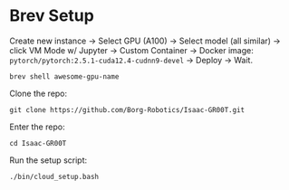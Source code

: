 # Brev Setup

Create new instance -> Select GPU (A100) -> Select model (all similar) -> click VM Mode w/ Jupyter -> Custom Container -> Docker image: `pytorch/pytorch:2.5.1-cuda12.4-cudnn9-devel` -> Deploy -> Wait.

```shell
brev shell awesome-gpu-name
```

Clone the repo:
```shell
git clone https://github.com/Borg-Robotics/Isaac-GR00T.git
```

Enter the repo:
```shell
cd Isaac-GR00T
```

Run the setup script:
```shell
./bin/cloud_setup.bash
```